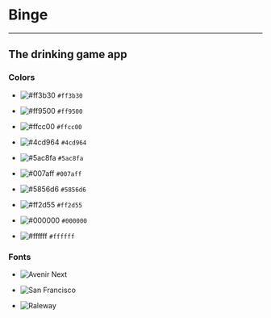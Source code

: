 # Binge
---
## The drinking game app

### Colors

- ![#ff3b30](https://placehold.it/15/ff3b30/000000?text=+) `#ff3b30`

- ![#ff9500](https://placehold.it/15/ff9500/000000?text=+) `#ff9500`

- ![#ffcc00](https://placehold.it/15/ffcc00/000000?text=+) `#ffcc00`

- ![#4cd964](https://placehold.it/15/4cd964/000000?text=+) `#4cd964`

- ![#5ac8fa](https://placehold.it/15/5ac8fa/000000?text=+) `#5ac8fa`

- ![#007aff](https://placehold.it/15/007aff/000000?text=+) `#007aff`

- ![#5856d6](https://placehold.it/15/5856d6/000000?text=+) `#5856d6`

- ![#ff2d55](https://placehold.it/15/ff2d55/000000?text=+) `#ff2d55`

- ![#000000](https://placehold.it/15/000000/000000?text=+) `#000000`

- ![#ffffff](https://placehold.it/15/ffffff/000000?text=+) `#ffffff`

### Fonts

- ![Avenir Next](https://www.fonts.com/font/linotype/avenir-next?QueryFontType=Web&src=GoogleWebFonts)

- ![San Francisco](https://developer.apple.com/fonts/)

- ![Raleway](https://fonts.google.com/specimen/Raleway)

